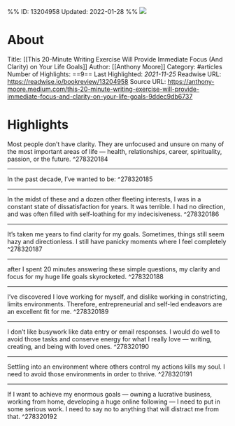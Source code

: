 %%
ID: 13204958
Updated: 2022-01-28
%%
![](https://readwise-assets.s3.amazonaws.com/static/images/article4.6bc1851654a0.png)

# About
Title: [[This 20-Minute Writing Exercise Will Provide Immediate Focus (And Clarity) on Your Life Goals]]
Author: [[Anthony Moore]]
Category: #articles
Number of Highlights: ==9==
Last Highlighted: *2021-11-25*
Readwise URL: https://readwise.io/bookreview/13204958
Source URL: https://anthony-moore.medium.com/this-20-minute-writing-exercise-will-provide-immediate-focus-and-clarity-on-your-life-goals-9ddec9db6737


# Highlights 
Most people don’t have clarity. They are unfocused and unsure on many of the most important areas of life — health, relationships, career, spirituality, passion, or the future.  ^278320184

---

In the past decade, I’ve wanted to be:  ^278320185

---

In the midst of these and a dozen other fleeting interests, I was in a constant state of dissatisfaction for years. It was terrible. I had no direction, and was often filled with self-loathing for my indecisiveness.  ^278320186

---

It’s taken me years to find clarity for my goals. Sometimes, things still seem hazy and directionless. I still have panicky moments where I feel completely  ^278320187

---

after I spent 20 minutes answering these simple questions, my clarity and focus for my huge life goals skyrocketed.  ^278320188

---

I’ve discovered I love working for myself, and dislike working in constricting, limits environments. Therefore, entrepreneurial and self-led endeavors are an excellent fit for me.  ^278320189

---

I don’t like busywork like data entry or email responses. I would do well to avoid those tasks and conserve energy for what I really love — writing, creating, and being with loved ones.  ^278320190

---

Settling into an environment where others control my actions kills my soul. I need to avoid those environments in order to thrive.  ^278320191

---

If I want to achieve my enormous goals — owning a lucrative business, working from home, developing a huge online following — I need to put in some serious work. I need to say no to anything that will distract me from that.  ^278320192

